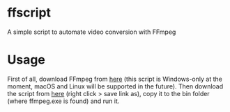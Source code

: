 # ffscript
A simple script to automate video conversion with FFmpeg

# Usage
First of all, download FFmpeg from [here](https://ffmpeg.zeranoe.com/builds/) (this script is Windows-only at the moment, macOS and Linux will be supported in the future). Then download the script from [here](https://raw.githubusercontent.com/LeddaZ/ffscript/master/ffscript-win.bat) (right click > save link as), copy it to the bin folder (where ffmpeg.exe is found) and run it.
